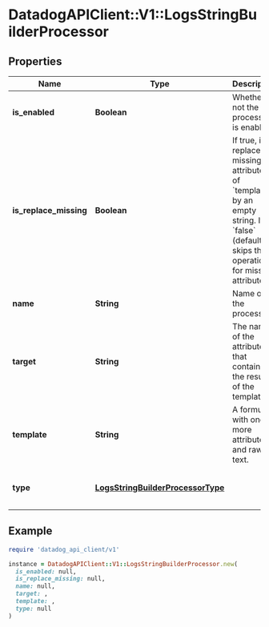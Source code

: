 # DatadogAPIClient::V1::LogsStringBuilderProcessor

## Properties

| Name | Type | Description | Notes |
| ---- | ---- | ----------- | ----- |
| **is_enabled** | **Boolean** | Whether or not the processor is enabled. | [optional][default to false] |
| **is_replace_missing** | **Boolean** | If true, it replaces all missing attributes of &#x60;template&#x60; by an empty string. If &#x60;false&#x60; (default), skips the operation for missing attributes. | [optional][default to false] |
| **name** | **String** | Name of the processor. | [optional] |
| **target** | **String** | The name of the attribute that contains the result of the template. |  |
| **template** | **String** | A formula with one or more attributes and raw text. |  |
| **type** | [**LogsStringBuilderProcessorType**](LogsStringBuilderProcessorType.md) |  | [default to &#39;string-builder-processor&#39;] |

## Example

```ruby
require 'datadog_api_client/v1'

instance = DatadogAPIClient::V1::LogsStringBuilderProcessor.new(
  is_enabled: null,
  is_replace_missing: null,
  name: null,
  target: ,
  template: ,
  type: null
)
```


